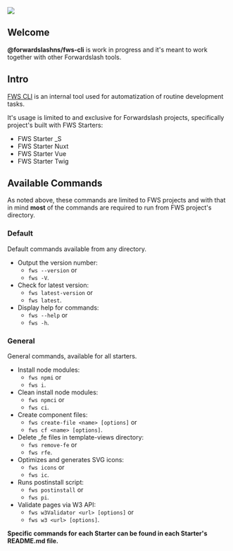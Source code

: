 ![](http://fwsinternaladm.wpengine.com/wp-content/uploads/2021/09/fw-logo-small.png)

## Welcome

**@forwardslashns/fws-cli** is work in progress and it's meant to work together with other Forwardslash tools.

## Intro

[FWS CLI](https://www.npmjs.com/package/@forwardslashns/fws-cli) is an internal tool used for automatization of routine development tasks.

It's usage is limited to and exclusive for Forwardslash projects, specifically project's built with FWS Starters:

-   FWS Starter \_S
-   FWS Starter Nuxt
-   FWS Starter Vue
-   FWS Starter Twig

## Available Commands

As noted above, these commands are limited to FWS projects and with that in mind **most** of the commands are required to run from FWS project's directory.

### Default

Default commands available from any directory.

-   Output the version number:
    -   `fws --version` or
    -   `fws -V`.
-   Check for latest version:
    -   `fws latest-version` or
    -   `fws latest`.
-   Display help for commands:
    -   `fws --help` or
    -   `fws -h`.

### General

General commands, available for all starters.

-   Install node modules:
    -   `fws npmi` or
    -   `fws i`.
-   Clean install node modules:
    -   `fws npmci` or
    -   `fws ci`.
-   Create component files:
    -   `fws create-file <name> [options]` or
    -   `fws cf <name> [options]`.
-   Delete \_fe files in template-views directory:
    -   `fws remove-fe` or
    -   `fws rfe`.
-   Optimizes and generates SVG icons:
    -   `fws icons` or
    -   `fws ic`.
-   Runs postinstall script:
    -   `fws postinstall` or
    -   `fws pi`.
-   Validate pages via W3 API:
    -   `fws w3Validator <url> [options]` or
    -   `fws w3 <url> [options]`.

**Specific commands for each Starter can be found in each Starter's README.md file.**

